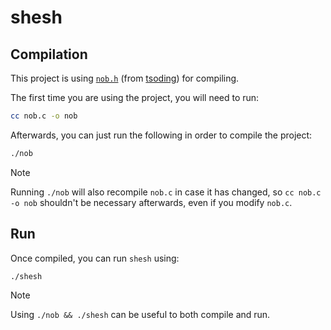 # shesh

## Compilation

This project is using [`nob.h`](https://github.com/tsoding/nob.h) (from [tsoding](https://github.com/tsoding)) for compiling.

The first time you are using the project, you will need to run:

```bash
cc nob.c -o nob
```

Afterwards, you can just run the following in order to compile the project:

```bash
./nob
```

> [!NOTE]
> Running `./nob` will also recompile `nob.c` in case it has changed, so `cc nob.c -o nob` shouldn't be necessary afterwards, even if you modify `nob.c`.

## Run

Once compiled, you can run `shesh` using:

```bash
./shesh
```

> [!NOTE]
> Using `./nob && ./shesh` can be useful to both compile and run.
